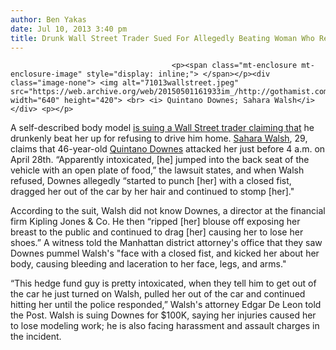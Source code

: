 ```yaml
---
author: Ben Yakas
date: Jul 10, 2013 3:40 pm
title: Drunk Wall Street Trader Sued For Allegedly Beating Woman Who Refused To Drive Him Home
---
```


	
										<p><span class="mt-enclosure mt-enclosure-image" style="display: inline;"> </span></p><div class="image-none"> <img alt="71013wallstreet.jpeg" src="https://web.archive.org/web/20150501161933im_/http://gothamist.com/attachments/byakas/71013wallstreet.jpeg" width="640" height="420"> <br> <i> Quintano Downes; Sahara Walsh</i></div> <p></p>

<p>A self-described body model <a href="https://web.archive.org/web/20150501161933/http://www.nypost.com/p/news/local/drive_street_trader_drunkenly_crashes_6ozOVm5SXxv2x3aPXpwfzK?utm_source=SFnewyorkpost&amp;utm_medium=SFnewyorkpost">is suing a Wall Street trader claiming that</a> he drunkenly beat her up for refusing to drive him home. <a href="https://web.archive.org/web/20150501161933/http://www.linkedin.com/pub/sahara-walsh/10/706/807">Sahara Walsh</a>, 29, claims that 46-year-old <a href="https://web.archive.org/web/20150501161933/http://www.linkedin.com/pub/quintano-downes/3/b00/288">Quintano Downes</a> attacked her just before 4 a.m. on April 28th. &#x201C;Apparently intoxicated, [he] jumped into the back seat of the vehicle with an open plate of food,&#x201D; the lawsuit states, and when Walsh refused, Downes allegedly &#x201C;started to punch [her] with a closed fist, dragged her out of the car by her hair and continued to stomp [her].&quot;</p>

<p>According to the suit, Walsh did not know Downes, a director at the financial firm Kipling Jones &amp; Co. He then &#x201C;ripped [her] blouse off exposing her breast to the public and continued to drag [her] causing her to lose her shoes.&#x201D; A witness told the Manhattan district attorney&apos;s office that they saw Downes pummel Walsh&apos;s &quot;face with a closed fist, and kicked her about her body, causing bleeding and laceration to her face, legs, and arms.&quot;</p>

<p>&#x201C;This hedge fund guy is pretty intoxicated, when they tell him to get out of the car he just turned on Walsh, pulled her out of the car and continued hitting her until the police responded,&#x201D; Walsh&apos;s attorney Edgar De Leon told the Post. Walsh is suing Downes for $100K, saying her injuries caused her to lose modeling work; he is also facing harassment and assault charges in the incident.</p>					
										
									
				